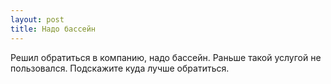 ```yaml
---
layout: post 
title: Надо бассейн 
--- 
```

Решил обратиться в компанию, надо бассейн. Раньше такой услугой не пользовался. Подскажите куда лучше обратиться.
